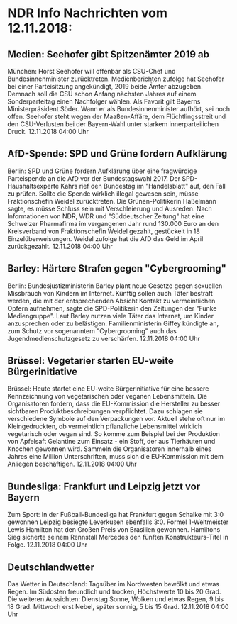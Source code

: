 # NDR Info Nachrichten vom 12.11.2018:


## Medien: Seehofer gibt Spitzenämter 2019 ab
München: Horst Seehofer will offenbar als CSU-Chef und Bundesinnenminister zurücktreten. Medienberichten zufolge hat Seehofer bei einer Parteisitzung angekündigt, 2019 beide Ämter abzugeben. Demnach soll die CSU schon Anfang nächsten Jahres auf einem Sonderparteitag einen Nachfolger wählen. Als Favorit gilt Bayerns Ministerpräsident Söder. Wann er als Bundesinnenminister aufhört, sei noch offen. Seehofer steht wegen der Maaßen-Affäre, dem Flüchtlingsstreit und den CSU-Verlusten bei der Bayern-Wahl unter starkem innerparteilichen Druck. 12.11.2018 04:00 Uhr 

## AfD-Spende: SPD und Grüne fordern Aufklärung
Berlin: SPD und Grüne fordern Aufklärung über eine fragwürdige Parteispende an die AfD vor der Bundestagswahl 2017. Der SPD-Haushaltsexperte Kahrs rief den Bundestag im "Handelsblatt" auf, den Fall zu prüfen. Sollte die Spende wirklich illegal gewesen sein, müsse Fraktionschefin Weidel zurücktreten. Die Grünen-Politikerin Haßelmann sagte, es müsse Schluss sein mit Verschleierung und Ausreden. Nach Informationen von NDR, WDR und "Süddeutscher Zeitung" hat eine Schweizer Pharmafirma im vergangenen Jahr rund 130.000 Euro an den Kreisverband von Fraktionschefin Weidel gezahlt, gestückelt in 18 Einzelüberweisungen. Weidel zufolge hat die AfD das Geld im April zurückgezahlt. 12.11.2018 04:00 Uhr 

## Barley: Härtere Strafen gegen "Cybergrooming"
Berlin: Bundesjustizministerin Barley plant neue Gesetze gegen sexuellen Missbrauch von Kindern im Internet. Künftig sollen auch Täter bestraft werden, die mit der entsprechenden Absicht Kontakt zu vermeintlichen Opfern aufnehmen, sagte die SPD-Politikerin den Zeitungen der "Funke Mediengruppe". Laut Barley nutzen viele Täter das Internet, um Kinder anzusprechen oder zu belästigen. Familienministerin Giffey kündigte an, zum Schutz vor sogenanntem "Cybergrooming" auch das Jugendmedienschutzgesetz zu verschärfen. 12.11.2018 04:00 Uhr 

## Brüssel: Vegetarier starten EU-weite Bürgerinitiative
Brüssel: Heute startet eine EU-weite Bürgerinitiative für eine bessere Kennzeichnung von vegetarischen oder veganen Lebensmitteln. Die Organisatoren fordern, dass die EU-Kommission die Hersteller zu besser sichtbaren Produktbeschreibungen verpflichtet. Dazu schlagen sie verschiedene Symbole auf den Verpackungen vor. Aktuell stehe oft nur im Kleingedruckten, ob vermeintlich pflanzliche Lebensmittel wirklich vegetarisch oder vegan sind. So komme zum Beispiel bei der Produktion von Apfelsaft Gelantine zum Einsatz - ein Stoff, der aus Tierhäuten und Knochen gewonnen wird. Sammeln die Organisatoren innerhalb eines Jahres eine Million Unterschriften, muss sich die EU-Kommission mit dem Anliegen beschäftigen. 12.11.2018 04:00 Uhr 

## Bundesliga: Frankfurt und Leipzig jetzt vor Bayern
Zum Sport: In der Fußball-Bundesliga hat Frankfurt gegen Schalke mit 3:0 gewonnen
Leipzig besiegte Leverkusen ebenfalls 3:0. Formel 1-Weltmeister Lewis Hamilton hat den Großen Preis von Brasilien gewonnen. Hamiltons Sieg sicherte seinem Rennstall Mercedes den fünften Konstrukteurs-Titel in Folge. 12.11.2018 04:00 Uhr 

## Deutschlandwetter
Das Wetter in Deutschland: Tagsüber im Nordwesten bewölkt und etwas Regen. Im Südosten freundlich und trocken, Höchstwerte 10 bis 20 Grad. Die weiteren Aussichten:
Dienstag Sonne, Wolken und etwas Regen, 9 bis 18 Grad. Mittwoch erst Nebel, später sonnig, 5 bis 15 Grad. 12.11.2018 04:00 Uhr 
